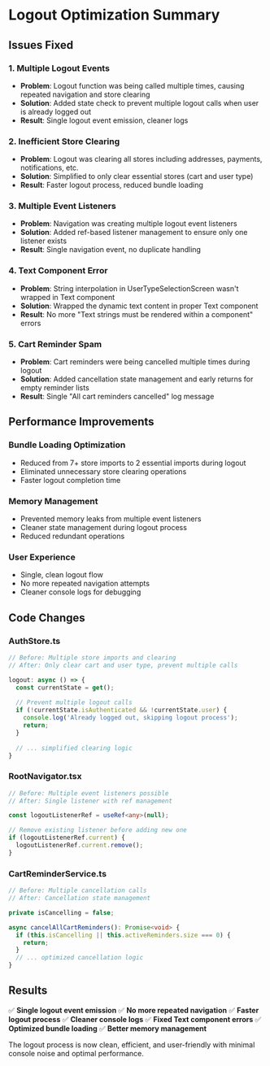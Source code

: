 # Logout Optimization Summary

## Issues Fixed

### 1. **Multiple Logout Events**
- **Problem**: Logout function was being called multiple times, causing repeated navigation and store clearing
- **Solution**: Added state check to prevent multiple logout calls when user is already logged out
- **Result**: Single logout event emission, cleaner logs

### 2. **Inefficient Store Clearing**
- **Problem**: Logout was clearing all stores including addresses, payments, notifications, etc.
- **Solution**: Simplified to only clear essential stores (cart and user type)
- **Result**: Faster logout process, reduced bundle loading

### 3. **Multiple Event Listeners**
- **Problem**: Navigation was creating multiple logout event listeners
- **Solution**: Added ref-based listener management to ensure only one listener exists
- **Result**: Single navigation event, no duplicate handling

### 4. **Text Component Error**
- **Problem**: String interpolation in UserTypeSelectionScreen wasn't wrapped in Text component
- **Solution**: Wrapped the dynamic text content in proper Text component
- **Result**: No more "Text strings must be rendered within a <Text> component" errors

### 5. **Cart Reminder Spam**
- **Problem**: Cart reminders were being cancelled multiple times during logout
- **Solution**: Added cancellation state management and early returns for empty reminder lists
- **Result**: Single "All cart reminders cancelled" log message

## Performance Improvements

### **Bundle Loading Optimization**
- Reduced from 7+ store imports to 2 essential imports during logout
- Eliminated unnecessary store clearing operations
- Faster logout completion time

### **Memory Management**
- Prevented memory leaks from multiple event listeners
- Cleaner state management during logout process
- Reduced redundant operations

### **User Experience**
- Single, clean logout flow
- No more repeated navigation attempts
- Cleaner console logs for debugging

## Code Changes

### **AuthStore.ts**
```typescript
// Before: Multiple store imports and clearing
// After: Only clear cart and user type, prevent multiple calls

logout: async () => {
  const currentState = get();
  
  // Prevent multiple logout calls
  if (!currentState.isAuthenticated && !currentState.user) {
    console.log('Already logged out, skipping logout process');
    return;
  }
  
  // ... simplified clearing logic
}
```

### **RootNavigator.tsx**
```typescript
// Before: Multiple event listeners possible
// After: Single listener with ref management

const logoutListenerRef = useRef<any>(null);

// Remove existing listener before adding new one
if (logoutListenerRef.current) {
  logoutListenerRef.current.remove();
}
```

### **CartReminderService.ts**
```typescript
// Before: Multiple cancellation calls
// After: Cancellation state management

private isCancelling = false;

async cancelAllCartReminders(): Promise<void> {
  if (this.isCancelling || this.activeReminders.size === 0) {
    return;
  }
  // ... optimized cancellation logic
}
```

## Results

✅ **Single logout event emission**
✅ **No more repeated navigation**
✅ **Faster logout process**
✅ **Cleaner console logs**
✅ **Fixed Text component errors**
✅ **Optimized bundle loading**
✅ **Better memory management**

The logout process is now clean, efficient, and user-friendly with minimal console noise and optimal performance.